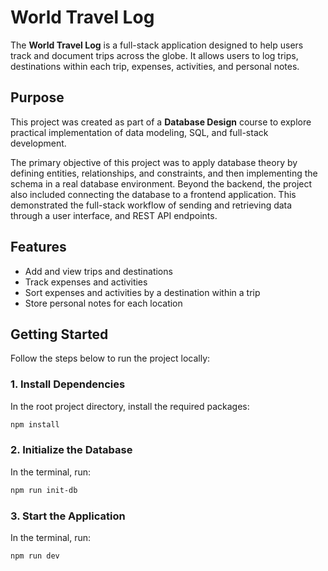 # World Travel Log

The **World Travel Log** is a full-stack application designed to help users track and document trips across the globe. It allows users to log trips, destinations within each trip, expenses, activities, and personal notes.

## Purpose

This project was created as part of a **Database Design** course to explore practical implementation of data modeling, SQL, and full-stack development.   

The primary objective of this project was to apply database theory by defining entities, relationships, and constraints, and then implementing the schema in a real database environment. Beyond the backend, the project also included connecting the database to a frontend application. This demonstrated the full-stack workflow of sending and retrieving data through a user interface, and REST API endpoints.


## Features
- Add and view trips and destinations
- Track expenses and activities
- Sort expenses and activities by a destination within a trip
- Store personal notes for each location


## Getting Started

Follow the steps below to run the project locally:

### 1. Install Dependencies

In the root project directory, install the required packages:

```bash
npm install
```

### 2. Initialize the Database

In the terminal, run:

```bash
npm run init-db
```

### 3. Start the Application

In the terminal, run:

```bash
npm run dev
```
